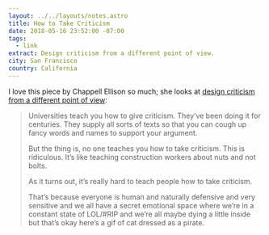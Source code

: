 ```yaml
---
layout: ../../layouts/notes.astro
title: How to Take Criticism
date: 2018-05-16 23:52:00 -07:00
tags:
  - link
extract: Design criticism from a different point of view.
city: San Francisco
country: California
---
```


I love this piece by Chappell Ellison so much; she looks at [design criticism from a different point of view](http://chappellellison.com/giving-and-taking-criticism):

> Universities teach you how to give criticism. They’ve been doing it for centuries. They supply all sorts of texts so that you can cough up fancy words and names to support your argument.
>
> But the thing is, no one teaches you how to take criticism. This is ridiculous. It’s like teaching construction workers about nuts and not bolts.
>
> As it turns out, it’s really hard to teach people how to take criticism.
>
> That’s because everyone is human and naturally defensive and very sensitive and we all have a secret emotional space where we’re in a constant state of LOL/#RIP and we’re all maybe dying a little inside but that’s okay here’s a gif of cat dressed as a pirate.
